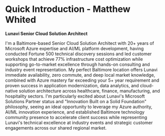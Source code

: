 # Quick Introduction - Matthew Whited
**Lunavi Senior Cloud Solution Architect**

I'm a Baltimore-based Senior Cloud Solution Architect with 20+ years of Microsoft Azure expertise and AI/ML platform development, having conducted Fortune 500 technical discovery sessions and led customer workshops that achieve 77% infrastructure cost optimization while supporting go-to-market excellence through hands-on consulting and industry event representation. My perfect Baltimore location offers Lunavi immediate availability, zero commute, and deep local market knowledge, combined with Azure mastery far exceeding your 5+ year requirement and proven success in application modernization, data analytics, and cloud-native solution architecture across healthcare, finance, manufacturing, and hospitality sectors. I'm particularly excited about Lunavi's Microsoft Solutions Partner status and "Innovation Built on a Solid Foundation" philosophy, seeing an ideal opportunity to leverage my Azure authority, AI/ML innovation experience, and established Baltimore technology community presence to accelerate client success while representing Lunavi's technical excellence at industry events and strategic customer engagements across our shared regional market.